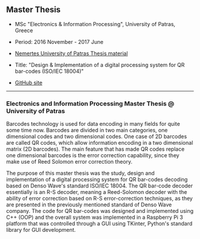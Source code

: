 <h2> Master Thesis </h2>

- MSc "Electronics & Information Processing", University of Patras, Greece

- Period: 2016 November - 2017 June

- [Nemertes University of Patras Thesis material](http://nemertes.lis.upatras.gr/jspui/handle/10889/10691)

- Title: "Design &amp; Implementation of a digital processing system for QR bar-codes (ISO/IEC 18004)"

- [GitHub site](https://dimkatsi91.github.io/Master-Thesis/)

-----------------------------------------------------------------------------------------------------------------------------
<h3>Electronics and Information Processing Master Thesis @ University of Patras</h3>

<p>
  Barcodes technology is used for data encoding in many fields for quite some time now. Barcodes are divided in two main categories, 
one dimensional codes and two dimensional codes. One case of 2D barcodes are called QR codes, which allow information encoding in 
a two dimensional matrix (2D barcodes). The main feature that has made QR codes replace one dimensional barcodes is the error
correction capability, since they make use of Reed Solomon error correction theory. 
  </p>
<p>
  The purpose of this master thesis was the study, design and implementation of a digital processing system for QR bar-codes
decoding based on Denso Wave's standard ISO/IEC 18004. The QR bar-code decoder essentially is an R-S decoder, meaning a 
Reed-Solomon decoder with the ability of error correction based on R-S error-correction techniques, as they are presented 
in the previously mentioned standard of Denso Wave company. The code for QR bar-codes was designed and implemented using C++ 
(OOP) and the overall system was implemented in a Raspberry Pi 3 platform that was controlled through a GUI using TKinter, 
Python's standard library for GUI development.
  </p>
